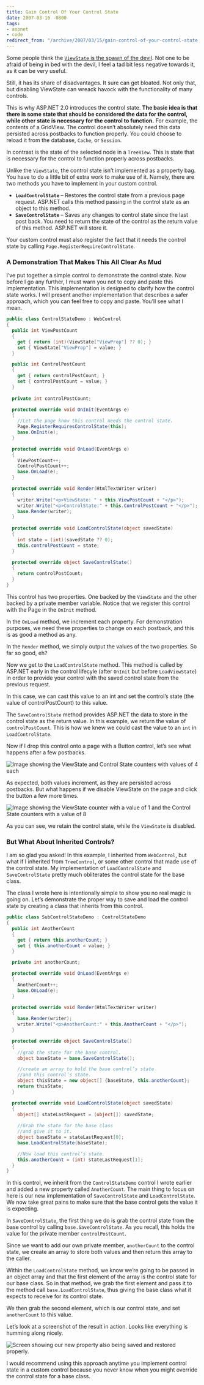 ```yaml
---
title: Gain Control Of Your Control State
date: 2007-03-16 -0800
tags:
- aspnet
- code
redirect_from: "/archive/2007/03/15/gain-control-of-your-control-state.aspx/"
---
```


Some people think the [`ViewState` is the spawn of the
devil](http://staff.interesource.com/james/aug06/viewstate_postbacks_harmful.htm "ASP.NET Postbacks and ViewState Considered Harmful").
Not one to be afraid of being in bed with the devil, I feel a tad bit
less negative towards it, as it can be very useful.

Still, it has its share of disadvantages. It sure can get bloated. Not
only that, but disabling ViewState can wreack havock with the
functionality of many controls.

This is why ASP.NET 2.0 introduces the control state. **The basic idea
is that there is some state that should be considered the data for the
control, while other state is necessary for the control to function.**
For example, the contents of a GridView. The control doesn’t absolutely
need this data persisted across postbacks to function properly. You
could choose to reload it from the database, `Cache`, or `Session`.

In contrast is the state of the selected node in a `TreeView`. This is
state that is necessary for the control to function properly across
postbacks.

Unlike the `ViewState`, the control state isn’t implemented as a
property bag. You have to do a little bit of extra work to make use of
it. Namely, there are two methods you have to implement in your custom
control.

-   **`LoadControlState`** – Restores the control state from a previous
    page request. ASP.NET calls this method passing in the control state
    as an object to this method.
-   **`SaveControlState`** – Saves any changes to control state since
    the last post back. You need to return the state of the control as
    the return value of this method. ASP.NET will store it.

Your custom control must also register the fact that it needs the
control state by calling `Page.RegisterRequireControlState`.

### A Demonstration That Makes This All Clear As Mud

I’ve put together a simple control to demonstrate the control state. Now
before I go any further, I must warn you not to copy and paste this
implementation. This implementation is designed to clarify how the
control state works. I will present another implementation that
describes a safer approach, which you can feel free to copy and paste.
You’ll see what I mean.

```csharp
public class ControlStateDemo : WebControl
{
  public int ViewPostCount
  {
    get { return (int)(ViewState["ViewProp"] ?? 0); }
    set { ViewState["ViewProp"] = value; }
  }

  public int ControlPostCount
  {
    get { return controlPostCount; }
    set { controlPostCount = value; }
  }
  
  private int controlPostCount;

  protected override void OnInit(EventArgs e)
  {
    //Let the page know this control needs the control state.
    Page.RegisterRequiresControlState(this);
    base.OnInit(e);
  }

  protected override void OnLoad(EventArgs e)
  {
    ViewPostCount++;
    ControlPostCount++;
    base.OnLoad(e);
  }

  protected override void Render(HtmlTextWriter writer)
  {
    writer.Write("<p>ViewState: " + this.ViewPostCount + "</p>");
    writer.Write("<p>ControlState:" + this.ControlPostCount + "</p>");
    base.Render(writer);
  }
  
  protected override void LoadControlState(object savedState)
  {
    int state = (int)(savedState ?? 0);
    this.controlPostCount = state;
  }

  protected override object SaveControlState()
  {
    return controlPostCount;
  }
}
```

This control has two properties. One backed by the `ViewState` and the
other backed by a private member variable. Notice that we register this
control with the Page in the `OnInit` method.

In the `OnLoad` method, we increment each property. For demonstration
purposes, we need these properties to change on each postback, and this
is as good a method as any.

In the `Render` method, we simply output the values of the two
properties. So far so good, eh?

Now we get to the `LoadControlState` method. This method is called by
ASP.NET early in the control lifecyle (after `OnInit` but before
`LoadViewState`) in order to provide your control with the saved control
state from the previous request.

In this case, we can cast this value to an int and set the control’s
state (the value of controlPostCount) to this value.

The `SaveControlState` method provides ASP.NET the data to store in the
control state as the return value. In this example, we return the value
of `controlPostCount`. This is how we knew we could cast the value to an
`int` in `LoadControlState`.

Now if I drop this control onto a page with a Button control, let’s see
what happens after a few postbacks.

![Image showing the ViewState and Control State counters with values of
4
each](https://haacked.com/images/haacked_com/WindowsLiveWriter/GainControlOfYourControlState_2D7/UntitledPageWindowsInternetExplorer6.png)

As expected, both values increment, as they are persisted across
postbacks. But what happens if we disable ViewState on the page and
click the button a few more times.

![Image showing the ViewState counter with a value of 1 and the Control
State counters with a value of
8](https://haacked.com/images/haacked_com/WindowsLiveWriter/GainControlOfYourControlState_2D7/UntitledPageWindowsInternetExplorer7.png)

As you can see, we retain the control state, while the `ViewState` is
disabled.

### But What About Inherited Controls?

I am so glad you asked! In this example, I inherited from `WebControl`,
but what if I inherited from `TreeControl`, or some other control that
made use of the control state. My implementation of `LoadControlState`
and `SaveControlState` pretty much obliterates the control state for the
base class.

The class I wrote here is intentionally simple to show you no real magic
is going on. Let’s demonstrate the proper way to save and load the
control state by creating a class that inherits from this control.

```csharp
public class SubControlStateDemo : ControlStateDemo
{
  public int AnotherCount
  {
    get { return this.anotherCount; }
    set { this.anotherCount = value; }
  }

  private int anotherCount;

  protected override void OnLoad(EventArgs e)
  {
    AnotherCount++;
    base.OnLoad(e);
  }

  protected override void Render(HtmlTextWriter writer)
  {
    base.Render(writer);
    writer.Write("<p>AnotherCount:" + this.AnotherCount + "</p>");
  }

  protected override object SaveControlState()
  {
    //grab the state for the base control.
    object baseState = base.SaveControlState();

    //create an array to hold the base control’s state 
    //and this control’s state.
    object thisState = new object[] {baseState, this.anotherCount};
    return thisState;
  }

  protected override void LoadControlState(object savedState)
  {
    object[] stateLastRequest = (object[]) savedState;
    
    //Grab the state for the base class 
    //and give it to it.
    object baseState = stateLastRequest[0];
    base.LoadControlState(baseState);

    //Now load this control’s state.
    this.anotherCount = (int) stateLastRequest[1];
  }
}
```

In this control, we inherit from the `ControlStateDemo` control I wrote
earlier and added a new property called `AnotherCount`. The main thing
to focus on here is our new implementation of `SaveControlState` and
`LoadControlState`. We now take great pains to make sure that the base
control gets the value it is expecting.

In `SaveControlState`, the first thing we do is grab the control state
from the base control by calling `base.SaveControlState`. As you recall,
this holds the value for the private member `controlPostCount`.

Since we want to add our own private member, `anotherCount` to the
control state, we create an array to store both values and then return
this array to the caller.

Within the `LoadControlState` method, we know we’re going to be passed
in an object array and that the first element of the array is the
control state for our base class. So in that method, we grab the first
element and pass it to the method call `base.LoadControlState`, thus
giving the base class what it expects to receive for its control state.

We then grab the second element, which is our control state, and set
`anotherCount` to this value.

Let’s look at a screenshot of the result in action. Looks like
everything is humming along nicely.

![Screen showing our new property also being saved and restored
properly.](https://haacked.com/images/haacked_com/WindowsLiveWriter/GainControlOfYourControlState_2D7/UntitledPageWindowsInternetExplorer9.png)

I would recommend using this approach anytime you implement control
state in a custom control because you never know when you might override
the control state for a base class.

